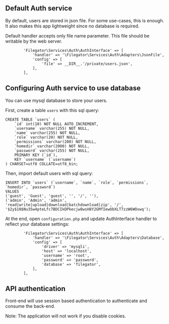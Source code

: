 ## Default Auth service
By default, users are stored in json file. For some use-cases, this is enough. It also makes this app lightweight since no database is required.

Default handler accepts only file name parameter. This file should be writable by the web server.

```
        'Filegator\Services\Auth\AuthInterface' => [
            'handler' => '\Filegator\Services\Auth\Adapters\JsonFile',
            'config' => [
                'file' => __DIR__.'/private/users.json',
            ],
        ],

```

## Configuring Auth service to use database
You can use mysql database to store your users.

First, create a table ```users``` with this sql query:
```
CREATE TABLE `users` (
    `id` int(10) NOT NULL AUTO_INCREMENT,
    `username` varchar(255) NOT NULL,
    `name` varchar(255) NOT NULL,
    `role` varchar(20) NOT NULL,
    `permissions` varchar(200) NOT NULL,
    `homedir` varchar(2000) NOT NULL,
    `password` varchar(255) NOT NULL,
    PRIMARY KEY (`id`),
    KEY `username` (`username`)
) CHARSET=utf8 COLLATE=utf8_bin;
```
Then, import default users with sql query:

```
INSERT INTO `users` (`username`, `name`, `role`, `permissions`, `homedir`, `password`)
VALUES
('guest', 'Guest', 'guest', '', '/', ''),
('admin', 'Admin', 'admin', 'read|write|upload|download|batchdownload|zip', '/', '$2y$10$Nu35w4pteLfc7BDCIkDPkecjw8wsH8Y2GMfIewUbXLT7zzW6WOxwq');
```

At the end, open ```configuration.php``` and update AuthInterface handler to reflect your database settings:

```
        'Filegator\Services\Auth\AuthInterface' => [
            'handler' => '\Filegator\Services\Auth\Adapters\Database',
            'config' => [
                'driver' => 'mysqli',
                'host' => 'localhost',
                'username' => 'root',
                'password' => 'password',
                'database' => 'filegator',
            ],
        ],
```


## API authentication

Front-end will use session based authentication to authenticate and consume the back-end.

Note: The application will not work if you disable cookies.


